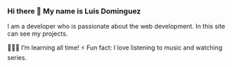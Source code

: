 ### Hi there 👋 My name is Luis Dominguez 

<!--
**luisedr98/luisedr98** is a ✨ _special_ ✨ repository because its `README.md` (this file) appears on your GitHub profile.

Here are some ideas to get you started:

- 🔭 I’m currently working on ...
- 🌱 I’m currently learning ...
- 👯 I’m looking to collaborate on ...
- 🤔 I’m looking for help with ...
- 💬 Ask me about ...
- 📫 How to reach me: ...
- 😄 Pronouns: ...
- ⚡ Fun fact: ...
-->

I am a developer who is passionate about the web development. In this site can see my projects.

👨🏽‍💻 I’m learning all time!
⚡ Fun fact: I love listening to music and watching series.
